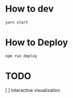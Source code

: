 # How to dev

```
yarn start
```
# How to Deploy

```
npm run deploy
```

# TODO
[ ] interactive visualization
